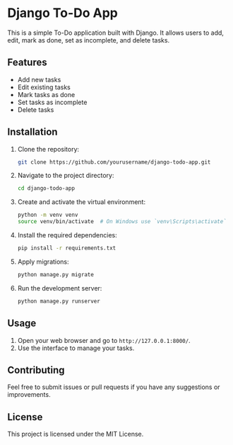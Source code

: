 # Django To-Do App

This is a simple To-Do application built with Django. It allows users to add, edit, mark as done, set as incomplete, and delete tasks.

## Features

- Add new tasks
- Edit existing tasks
- Mark tasks as done
- Set tasks as incomplete
- Delete tasks

## Installation

1. Clone the repository:
    ```bash
    git clone https://github.com/yourusername/django-todo-app.git
    ```
2. Navigate to the project directory:
    ```bash
    cd django-todo-app
    ```
3. Create and activate the virtual environment:
    ```bash
    python -m venv venv
    source venv/bin/activate  # On Windows use `venv\Scripts\activate`
    ```
4. Install the required dependencies:
    ```bash
    pip install -r requirements.txt
    ```
5. Apply migrations:
    ```bash
    python manage.py migrate
    ```
6. Run the development server:
    ```bash
    python manage.py runserver
    ```

## Usage

1. Open your web browser and go to `http://127.0.0.1:8000/`.
2. Use the interface to manage your tasks.

## Contributing

Feel free to submit issues or pull requests if you have any suggestions or improvements.

## License

This project is licensed under the MIT License.
